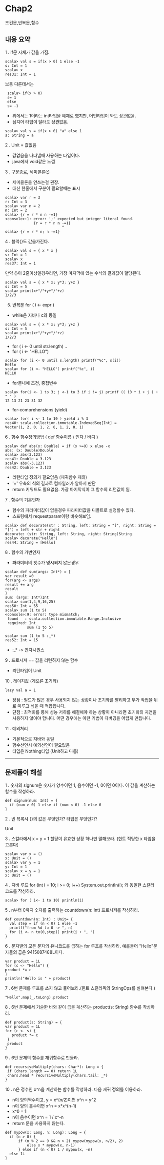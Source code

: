# Chap2  
 조건문,반복문,함수

## 내용 요약
1 . if문 자체가 값을 가짐.

    scala> val s = if(x > 0) 1 else -1 
    s: Int = 1
    scala> x
    res31: Int = 1

보통 다른데서는 

     scala> if(x > 0) 
     s= 1 
     else 
     s= -1

- 위에서는 1이라는 int타입을 예제로 했지만, 어떤타입이 와도 상관없음.
- 심지어 타입이 달라도 상관없음.

``` 
scala> val s = if(x > 0) "a" else 1
s: String = a
```

2 . Unit  = 값없음
 - 값없음을 나타낼때 사용하는 타입이다. 
 - java에서 void같은 느낌


3 . 구문종료, 세미콜론(;)
 - 세미콜론을 안쓰는걸 권장.
 - 대신 한줄에서 구분이 필요할때는 표시

```
scala> var r = 3
r: Int = 3
scala> var n = 2
n: Int = 2
scala> {r = r * n n -=1}
<console>:1: error: ';' expected but integer literal found.
             {r = r * n n -=1}
                          ^
scala> {r = r * n; n -=1}
```

4 . 블럭{}도 값을가진다.
```
scala> val s = { x * x }
s: Int = 1
scala> x
res37: Int = 1
```

만약 {}이 2줄이상일경우라면, 가장 마지막에 있는 수식의 결과값이 할당된다.
```
scala> val s = { x * x; y*3; y+z }
s: Int = 5
scala> print(x+"/"+y+"/"+z)
1/2/3
```

5. 반복문 for ( i <- expr )
- while은 자바나 c와 동일


```
scala> val s = { x * x; y*3; y+z }
s: Int = 5
scala> print(x+"/"+y+"/"+z)
1/2/3
```




- for ( i <- 0 until str.length) ..
- for ( i <- "HELLO")

```
scala> for (i <- 0 until s.length) printf("%c", s(i))
Hello
scala> for (i <- "HELLO") printf("%c", i)
HELLO
``` 
- for문내에 조건, 중첩변수

```
scala> for(i <- 1 to 3; j <-1 to 3 if i != j) printf (( 10 * i + j ) + " " )
12 13 21 23 31 32
```

- for-comprehensions (yield)
``` 
scala> for( i <- 1 to 10 ) yield i % 3
res40: scala.collection.immutable.IndexedSeq[Int] =
Vector(1, 2, 0, 1, 2, 0, 1, 2, 0, 1)
``` 

6 . 함수
함수정의방법 ( def 함수이름 / 인자 / 바디  )

``` 
scala> def abs(x: Double) = if (x >=0) x else -x
abs: (x: Double)Double
scala> abs(3.123)
res41: Double = 3.123
scala> abs(-3.123)
res42: Double = 3.123
``` 

- 리턴타입 정의가 필요없음 (재귀함수 제외)
- '=' 우측의 식의 결과로 컴파일러가 알아서 판단
- return 키워드도 필요없음. 가장 마지막식이 그 함수의 리턴값이 됨.


7 . 함수의 기본인자
- 함수의 파라미터값이 없을경우 파라미터값을 디폴트로 설정할수 있다.
- 스프링에서 requestparam이랑 비슷해보임.

```
scala> def decorate(str : String, left: String = "[", right: String = "]") = left + str + right
decorate: (str: String, left: String, right: String)String
scala> decorate("Hello")
res44: String = [Hello]
```

8 . 함수의 가변인자 
- 파라미터의 갯수가 명시되지 않은경우 
```
scala> def sum(args: Int*) = { 
var result =0
for(arg <- args) 
result += arg
result
}
sum: (args: Int*)Int
scala> sum(1,4,9,16,25)
res50: Int = 55
scala> sum (1 to 5)
<console>:9: error: type mismatch;
 found   : scala.collection.immutable.Range.Inclusive
 required: Int
          sum (1 to 5)
                 ^
scala> sum (1 to 5 :_*)
res52: Int = 15
```

- :_* -> 인자시퀀스


9 . 프로시져 == 값을 리턴하지 않는 함수
- 리턴타입이 Unit


10 . 레이지값 (게으른 초기화)
```
lazy val a = 1
```

- 장점 : 필드가 많은 경우 사용되지 않는 상황이나 초기화를 빨리하고 부가 작업을 뒤로 미루고 싶을 때 적합합니다.
- 단점 : 최적화를 통해 성능 저하를 해결해야 하는 상황이 아니라면 초기화의 지연을 사용하지 않아야 합니다. 어떤 경우에는 이런 기법이 디버깅을 어렵게 만듭니다.


11 . 예외처리
- 기본적으로 자바와 동일
- 함수선언시 예외선언이 필요없음
- 타입은 Nothing타입 (Unit하고 다름)

----------

## 문제풀이 해설

1 . 숫자의 signum은 숫자가 양수이면 1, 음수이면 -1, 0이면 0이다. 이 값을 계산하는 함수를 작성하라.

    def signum(num: Int) = {
      if (num > 0) 1 else if (num < 0) -1 else 0
    }

2 . 빈 븍록시 {}의 값은 무엇인가? 타입은 무엇인가?

Unit

3 .   스칼라에서 x = y = 1 할당이 유효한 상황 하나만 말해보라. (힌트 적당한 x 타입을 고른다)

    scala> var x = ()
    x: Unit = ()
    scala> var y = 1
    y: Int = 1
    scala> x = y = 1
    x: Unit = ()

4 . 자바 루프 for (int i = 10; i >= 0; i++) System.out.println(i); 와 동일한 스칼라 코드를 작성하라.

    scala> for ( i<- 1 to 10) println(i)
    
5 . n부터 0까지 숫자를 출력하는 countdown(n: Int) 프로시저를 작성하라.

    def countdown(n: Int) : Unit= {
      val step = if (n < 0) 1 else -1
      printf("from %d to 0 -> ", n)
      for (i <- n to(0,step)) print(i + ", ")
    }

6 . 문자열의 모든 문자의 유니코드를 곱하는 for 루프를 작성하라. 예를들어 "Hello"문자들의 곱은 9415087488L이다.

    var product = 1L
    for (c <- "Hello") {
    product *= c
    }
    println("Hello is " + product)

7 . 6번 문제를 루프를 쓰지 않고 풀어보라.(힌트 스칼라독의 StringOps를 살펴본다.)

    "Hello".map(_.toLong).product


8 . 6번 문제에서 기술한 바와 같이 곱을 계산하는 product(s: String) 함수를 작성하라.

    def product(s: String) = {
    var product = 1L
    for (c <- s) {
       product *= c
     }
     product
    }
 
 9 .  6번 문제의 함수를 재귀함수로 만들라.    

    def recursiveMultiply(chars: Char*): Long = {
     if (chars.length == 0) return 1L
     chars.head * recursiveMultiply(chars.tail: _*)
    }


 10 . n은 정수인 x^n을 계산하는 함수를 작성하라. 다음 재귀 정의를 이용하라.
 
- n이 양의짝수이고, y = x^(n/2)이면 x^n = y^2
- n이 양의 홀수이면 x^n = x*x^(n-1)
- x^0 = 1
- n이 음수이면 x^n = 1 / x^-n
- return 문을 사용하지 않는다.

``` 
def mypow(x: Long, n: Long): Long = {
  if (n > 0) {
      if (n % 2 == 0 && n > 2) mypow(mypow(x, n/2), 2)
          else x * mypow(x, n-1)
      } else if (n < 0) 1 / mypow(x, -n)
  else 1L
}
``` 

